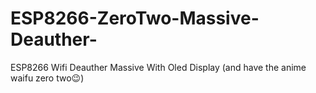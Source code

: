 # ESP8266-ZeroTwo-Massive-Deauther-
ESP8266 Wifi Deauther Massive With Oled Display (and have the anime waifu zero two😉)
